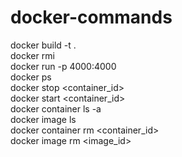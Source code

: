 # docker-commands

docker build -t <image-name> .  
docker rmi <image-id>  
docker run -p 4000:4000 <image-name>  
docker ps  
docker stop <container_id>  
docker start <container_id>  
docker container ls -a  
docker image ls  
docker container rm <container_id>  
docker image rm <image_id>

